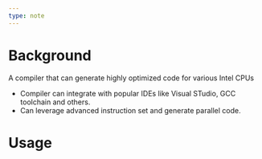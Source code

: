 ```yaml
---
type: note
---
```

# Background
A compiler that can generate highly optimized code for various Intel CPUs
- Compiler can integrate with popular IDEs like Visual STudio, GCC toolchain and others. 
- Can leverage advanced instruction set and generate parallel code.

# Usage